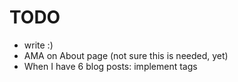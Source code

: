 # TODO

* write :)
* AMA on About page (not sure this is needed, yet)
* When I have 6 blog posts: implement tags
